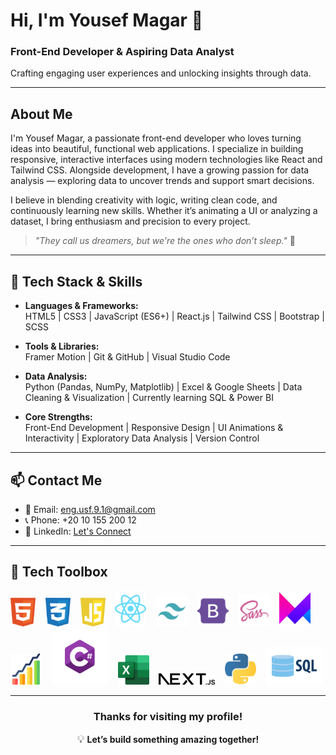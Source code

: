 # Hi, I'm Yousef Magar 👋

### Front-End Developer & Aspiring Data Analyst  
Crafting engaging user experiences and unlocking insights through data.

---

## About Me

I'm Yousef Magar, a passionate front-end developer who loves turning ideas into beautiful, functional web applications. I specialize in building responsive, interactive interfaces using modern technologies like React and Tailwind CSS. Alongside development, I have a growing passion for data analysis — exploring data to uncover trends and support smart decisions.

I believe in blending creativity with logic, writing clean code, and continuously learning new skills. Whether it’s animating a UI or analyzing a dataset, I bring enthusiasm and precision to every project.

> _"They call us dreamers, but we're the ones who don’t sleep."_ 🌙

---

## 🧰 Tech Stack & Skills

- **Languages & Frameworks:**  
  HTML5 | CSS3 | JavaScript (ES6+) | React.js | Tailwind CSS | Bootstrap | SCSS

- **Tools & Libraries:**  
  Framer Motion | Git & GitHub | Visual Studio Code

- **Data Analysis:**  
  Python (Pandas, NumPy, Matplotlib) | Excel & Google Sheets | Data Cleaning & Visualization | Currently learning SQL & Power BI

- **Core Strengths:**  
  Front-End Development | Responsive Design | UI Animations & Interactivity | Exploratory Data Analysis | Version Control

---

## 📫 Contact Me

- 📧 Email: eng.usf.9.1@gmail.com  
- 📞 Phone: +20 10 155 200 12  
- 🔗 LinkedIn: [Let's Connect](https://linkedin.com/in/yourprofile)

---

## 🧰 Tech Toolbox

<p>

<img src="./html-1.svg" alt="HTML5" width="40" />&nbsp;&nbsp;&nbsp;
<img src="./css-3.svg" alt="CSS3" width="40" />&nbsp;&nbsp;&nbsp;
<img src="./javascript-1.svg" alt="JavaScript" width="40" />&nbsp;&nbsp;&nbsp;
<img src="./react-2.svg" alt="React" width="50" />&nbsp;&nbsp;&nbsp;
<img src="./tailwind-svgrepo-com.svg" alt="Tailwind CSS" width="50" />&nbsp;&nbsp;&nbsp;
<img src="./bootstrap-svgrepo-com.svg" alt="Bootstrap" width="50" />&nbsp;&nbsp;&nbsp;
<img src="./sass_logo_sass_icon.png" alt="SCSS/SASS" width="50" />&nbsp;&nbsp;&nbsp;
<img src="./Framer-Motion.png" alt="Framer Motion" width="50" />&nbsp;&nbsp;&nbsp;
<img src="./stas.png" alt="Statistics" width="50" />&nbsp;&nbsp;&nbsp;
<img src="./Csharp_Logo.png" alt="C#" width="90" />&nbsp;&nbsp;&nbsp;
<img src="./Microsoft_Office.png" alt="Microsoft Excel" width="50" />&nbsp;&nbsp;&nbsp;
<img src="./Next.js.png" alt="Next.js" width="90" />&nbsp;&nbsp;&nbsp;
<img src="./python.png" alt="Python" width="50" />&nbsp;&nbsp;&nbsp;
<img src="./sql.webp" alt="SQL" width="90" />

</p>


---
<div align="center">

### Thanks for visiting my profile!  
<span style="font-size: 1.2em;">💡</span> <strong>Let’s build something amazing together!</strong>

</div>

